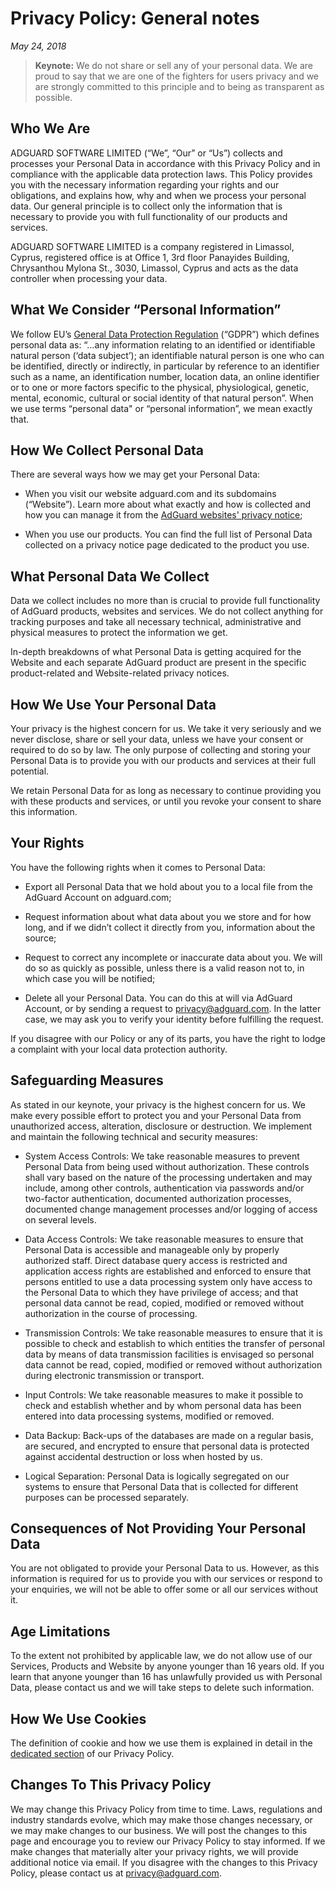 # Privacy Policy: General notes
*May 24, 2018*

> **Keynote:** We do not share or sell any of your personal data. We are proud to say that we are one of the fighters for users privacy and we are strongly committed to this principle and to being as transparent as possible.

## Who We Are

ADGUARD SOFTWARE LIMITED (“We”, “Our” or “Us”) collects and processes your Personal Data in accordance with this Privacy Policy and in compliance with the applicable data protection laws. This Policy provides you with the necessary information regarding your rights and our obligations, and explains how, why and when we process your personal data.
Our general principle is to collect only the information that is necessary to provide you with full functionality of our products and services. 

ADGUARD SOFTWARE LIMITED is a company registered in Limassol, Cyprus, registered office is at Office 1, 3rd floor Panayides Building, Chrysanthou Mylona St., 3030, Limassol, Cyprus and acts as the data controller when processing your data.

## What We Consider “Personal Information”

We follow EU’s [General Data Protection Regulation](http://eur-lex.europa.eu/legal-content/EN/TXT/PDF/?uri=CELEX:32016R0679&from=EN) (“GDPR”) which defines personal data as: “…any information relating to an identified or identifiable natural person (‘data subject’); an identifiable natural person is one who can be identified, directly or indirectly, in particular by reference to an identifier such as a name, an identification number, location data, an online identifier or to one or more factors specific to the physical, physiological, genetic, mental, economic, cultural or social identity of that natural person”. When we use terms “personal data" or “personal information”, we mean exactly that.

## How We Collect Personal Data

There are several ways how we may get your Personal Data:

* When you visit our website adguard.com and its subdomains (“Website”). Learn more about what exactly and how is collected and how you can manage it from the [AdGuard websites' privacy notice](https://adguard.com/privacy/website.html);

* When you use our products. You can find the full list of Personal Data collected on a privacy notice page dedicated to the product you use.

## What Personal Data We Collect 

Data we collect includes no more than is crucial to provide full functionality of AdGuard products, websites and services. We do not collect anything for tracking purposes and take all necessary technical, administrative and physical measures to protect the information we get.  

In-depth breakdowns of what Personal Data is getting acquired for the Website and each separate AdGuard product are present in the specific product-related and Website-related privacy notices.

## How We Use Your Personal Data

Your privacy is the highest concern for us. We take it very seriously and we never disclose, share or sell your data, unless we have your consent or required to do so by law. The only purpose of collecting and storing your Personal Data is to provide you with our products and services at their full potential. 

We retain Personal Data for as long as necessary to continue providing you with these products and services, or until you revoke your consent to share this information.

## Your Rights 

You have the following rights when it comes to Personal Data:

* Export all Personal Data that we hold about you to a local file from the AdGuard Account on adguard.com; 

* Request information about what data about you we store and for how long, and if we didn’t collect it directly from you, information about the source; 

* Request to correct any incomplete or inaccurate data about you. We will do so as quickly as possible, unless there is a valid reason not to, in which case you will be notified;  

* Delete all your Personal Data. You can do this at will via AdGuard Account, or by sending a request to privacy@adguard.com. In the latter case, we may ask you to verify your identity before fulfilling the request.

If you disagree with our Policy or any of its parts, you have the right to lodge a complaint with your local data protection authority. 

## Safeguarding Measures

As stated in our keynote, your privacy is the highest concern for us. We make every possible effort to protect you and your Personal Data from unauthorized access, alteration, disclosure or destruction. We implement and maintain the following technical and security measures:

* System Access Controls: We take reasonable measures to prevent Personal Data from being used without authorization. These controls shall vary based on the nature of the processing undertaken and may include, among other controls, authentication via passwords and/or two-factor authentication, documented authorization processes, documented change management processes and/or logging of access on several levels.  

* Data Access Controls: We take reasonable measures to ensure that Personal Data is accessible and manageable only by properly authorized staff. Direct database query access is restricted and application access rights are established and enforced to ensure that persons entitled to use a data processing system only have access to the Personal Data to which they have privilege of access; and that personal data cannot be read, copied, modified or removed without authorization in the course of processing.

* Transmission Controls: We take reasonable measures to ensure that it is possible to check and establish to which entities the transfer of personal data by means of data transmission facilities is envisaged so personal data cannot be read, copied, modified or removed without authorization during electronic transmission or transport.

* Input Controls: We take reasonable measures to make it possible to check and establish whether and by whom personal data has been entered into data processing systems, modified or removed.

* Data Backup: Back-ups of the databases are made on a regular basis, are secured, and encrypted to ensure that personal data is protected against accidental destruction or loss when hosted by us.

* Logical Separation: Personal Data is logically segregated on our systems to ensure that Personal Data that is collected for different purposes can be processed separately.

## Consequences of Not Providing Your Personal Data

You are not obligated to provide your Personal Data to us. However, as this information is required for us to provide you with our services or respond to your enquiries, we will not be able to offer some or all our services without it.

## Age Limitations

To the extent not prohibited by applicable law, we do not allow use of our Services, Products and Website by anyone younger than 16 years old. If you learn that anyone younger than 16 has unlawfully provided us with Personal Data, please contact us and we will take steps to delete such information.

## How We Use Cookies

The definition of cookie and how we use them is explained in detail in the [dedicated section](https://adguard.com/privacy/website.html#anchor-1) of our Privacy Policy.

## Changes To This Privacy Policy

We may change this Privacy Policy from time to time. Laws, regulations and industry standards evolve, which may make those changes necessary, or we may make changes to our business. We will post the changes to this page and encourage you to review our Privacy Policy to stay informed. If we make changes that materially alter your privacy rights, we will provide additional notice via email. If you disagree with the changes to this Privacy Policy, please contact us at privacy@adguard.com.
